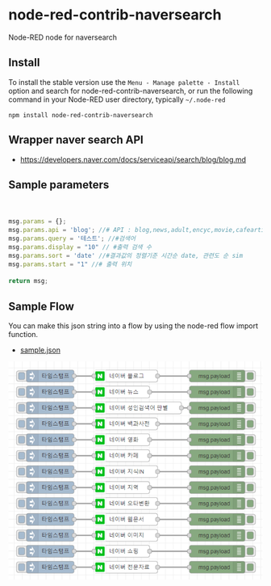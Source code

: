 node-red-contrib-naversearch
================

Node-RED node for naversearch



## Install

To install the stable version use the `Menu - Manage palette - Install`
option and search for node-red-contrib-naversearch, or run the following
command in your Node-RED user directory, typically `~/.node-red`

    npm install node-red-contrib-naversearch

## Wrapper naver search  API  
- https://developers.naver.com/docs/serviceapi/search/blog/blog.md

## Sample parameters
```js


msg.params = {};
msg.params.api = 'blog'; //# API : blog,news,adult,encyc,movie,cafearticle,kin,local,errata,webkr,image,shop,doc 
msg.params.query = '테스트'; //#검색어
msg.params.display = "10" // #출력 검색 수
msg.params.sort = 'date' //#결과값의 정렬기준 시간순 date, 관련도 순 sim
msg.params.start = "1" //# 출력 위치

return msg;

```

## Sample Flow
You can make this json string into a flow by using the node-red flow import function.

- [sample.json](examples/sample.json)

![alt](examples/sample.png)

